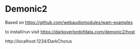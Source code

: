 # Demonic2

Based on https://github.com/webaudiomodules/wam-examples


to install/run visit https://darkoverlordofdata.com/demonic2/host

http://localhost:1234/DarkChorus

